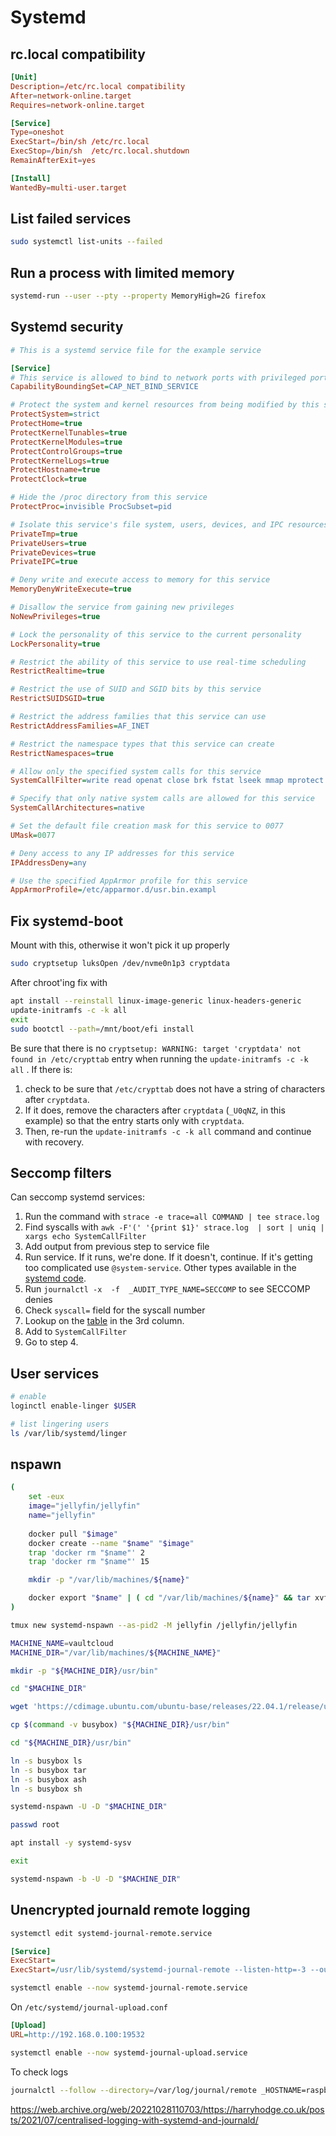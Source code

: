 # Systemd

## rc.local compatibility

```conf
[Unit]
Description=/etc/rc.local compatibility
After=network-online.target
Requires=network-online.target

[Service]
Type=oneshot
ExecStart=/bin/sh /etc/rc.local
ExecStop=/bin/sh  /etc/rc.local.shutdown
RemainAfterExit=yes

[Install]
WantedBy=multi-user.target
```


## List failed services

```sh
sudo systemctl list-units --failed
```

## Run a process with limited memory

```sh
systemd-run --user --pty --property MemoryHigh=2G firefox
```

## Systemd security

```ini
# This is a systemd service file for the example service

[Service]
# This service is allowed to bind to network ports with privileged port numbers
CapabilityBoundingSet=CAP_NET_BIND_SERVICE

# Protect the system and kernel resources from being modified by this service
ProtectSystem=strict
ProtectHome=true
ProtectKernelTunables=true
ProtectKernelModules=true
ProtectControlGroups=true
ProtectKernelLogs=true
ProtectHostname=true
ProtectClock=true

# Hide the /proc directory from this service
ProtectProc=invisible ProcSubset=pid

# Isolate this service's file system, users, devices, and IPC resources
PrivateTmp=true
PrivateUsers=true
PrivateDevices=true
PrivateIPC=true

# Deny write and execute access to memory for this service
MemoryDenyWriteExecute=true

# Disallow the service from gaining new privileges
NoNewPrivileges=true

# Lock the personality of this service to the current personality
LockPersonality=true

# Restrict the ability of this service to use real-time scheduling
RestrictRealtime=true

# Restrict the use of SUID and SGID bits by this service
RestrictSUIDSGID=true

# Restrict the address families that this service can use
RestrictAddressFamilies=AF_INET

# Restrict the namespace types that this service can create
RestrictNamespaces=true

# Allow only the specified system calls for this service
SystemCallFilter=write read openat close brk fstat lseek mmap mprotect munmap rt_sigaction rt_sigprocmask ioctl nanosleep select access execve getuid arch_prctl set_tid_address set_robust_list prlimit64 pread64 getrandom

# Specify that only native system calls are allowed for this service
SystemCallArchitectures=native

# Set the default file creation mask for this service to 0077
UMask=0077

# Deny access to any IP addresses for this service
IPAddressDeny=any

# Use the specified AppArmor profile for this service
AppArmorProfile=/etc/apparmor.d/usr.bin.exampl
```

## Fix systemd-boot

Mount with this, otherwise it won't pick it up properly

```sh
sudo cryptsetup luksOpen /dev/nvme0n1p3 cryptdata
```

After chroot'ing fix with

```sh
apt install --reinstall linux-image-generic linux-headers-generic
update-initramfs -c -k all
exit
sudo bootctl --path=/mnt/boot/efi install
```

Be sure that there is no `cryptsetup: WARNING: target 'cryptdata' not found in /etc/crypttab` entry when running the `update-initramfs -c -k all` . If there is:

1. check to be sure that `/etc/crypttab` does not have a string of characters after `cryptdata`.
2. If it does, remove the characters after `cryptdata` (`_U0qNZ`, in this example) so that the entry starts only with `cryptdata`.
3. Then, re-run the `update-initramfs -c -k all` command and continue with recovery.

## Seccomp filters

Can seccomp systemd services:

1. Run the command with `strace -e trace=all COMMAND | tee strace.log`
2. Find syscalls with `awk -F'(' '{print $1}' strace.log  | sort | uniq | xargs echo SystemCallFilter`
3. Add output from previous step to service file
4. Run service. If it runs, we're done. If it doesn't, continue. If it's getting too complicated use `@system-service`. Other types available in the [systemd code](https://github.com/systemd/systemd/blob/12e2b70f9b849e54018f147b8a11154cd5e2dcf6/src/shared/seccomp-util.c).
5. Run `journalctl -x  -f  _AUDIT_TYPE_NAME=SECCOMP` to see SECCOMP denies
6. Check `syscall=` field for the syscall number
7. Lookup on the [table](https://github.com/torvalds/linux/blob/v4.17/arch/x86/entry/syscalls/syscall_64.tbl#L11) in the 3rd column.
8. Add to `SystemCallFilter`
9. Go to step 4.

## User services

```bash
# enable
loginctl enable-linger $USER

# list lingering users
ls /var/lib/systemd/linger
```

## nspawn

```bash
(
	set -eux
	image="jellyfin/jellyfin"
	name="jellyfin"
	
	docker pull "$image"
	docker create --name "$name" "$image"
	trap 'docker rm "$name"' 2
	trap 'docker rm "$name"' 15

	mkdir -p "/var/lib/machines/${name}"

	docker export "$name" | ( cd "/var/lib/machines/${name}" && tar xvf - )
)

tmux new systemd-nspawn --as-pid2 -M jellyfin /jellyfin/jellyfin
```


```bash
MACHINE_NAME=vaultcloud
MACHINE_DIR="/var/lib/machines/${MACHINE_NAME}"

mkdir -p "${MACHINE_DIR}/usr/bin"

cd "$MACHINE_DIR"

wget 'https://cdimage.ubuntu.com/ubuntu-base/releases/22.04.1/release/ubuntu-base-22.04.1-base-amd64.tar.gz'

cp $(command -v busybox) "${MACHINE_DIR}/usr/bin"

cd "${MACHINE_DIR}/usr/bin"

ln -s busybox ls
ln -s busybox tar
ln -s busybox ash
ln -s busybox sh

systemd-nspawn -U -D "$MACHINE_DIR"

passwd root

apt install -y systemd-sysv

exit

systemd-nspawn -b -U -D "$MACHINE_DIR"
```

## Unencrypted journald remote logging

```bash
systemctl edit systemd-journal-remote.service
```

```ini
[Service]
ExecStart=
ExecStart=/usr/lib/systemd/systemd-journal-remote --listen-http=-3 --output=/var/log/journal/remote/
```

```bash
systemctl enable --now systemd-journal-remote.service
```

On `/etc/systemd/journal-upload.conf`

```ini
[Upload]
URL=http://192.168.0.100:19532
```

```bash
systemctl enable --now systemd-journal-upload.service
```

To check logs

```bash
journalctl --follow --directory=/var/log/journal/remote _HOSTNAME=raspberry-pi-3
```

https://web.archive.org/web/20221028110703/https://harryhodge.co.uk/posts/2021/07/centralised-logging-with-systemd-and-journald/

